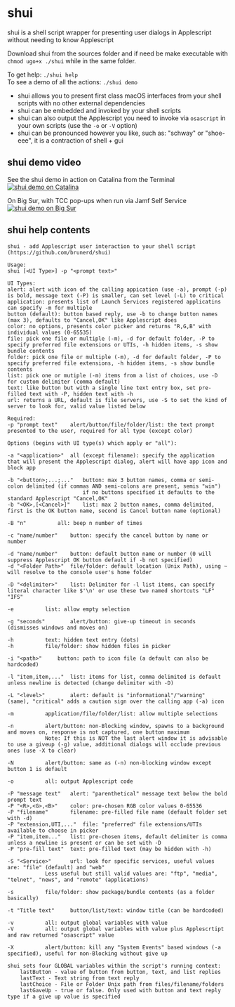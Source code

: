 # shui
shui is a shell script wrapper for presenting user dialogs in Applescript without needing to know Applescript

Download shui from the sources folder and if need be make executable with `chmod ugo+x ./shui` while in the same folder.

To get help: `./shui help`  
To see a demo of all the actions: `./shui demo`

* shui allows you to present first class macOS interfaces from your shell scripts with no other external dependencies
* shui can be embedded and invoked by your shell scripts
* shui can also output the Applescript you need to invoke via `osascript` in your own scripts (use the `-o` or `-V` option)
* shui can be pronounced however you like, such as: "schway" or "shoe-eee", it is a contraction of shell + gui

## shui demo video

See the shui demo in action on Catalina from the Terminal  
[![shui demo on Catalina](https://img.youtube.com/vi/Yms5oOvVfz0/0.jpg)](https://www.youtube.com/watch?v=Yms5oOvVfz0)

On Big Sur, with TCC pop-ups when run via Jamf Self Service  
[![shui demo on Big Sur](https://img.youtube.com/vi/ZmA3iTZ8csE/0.jpg)](https://www.youtube.com/watch?v=ZmA3iTZ8csE)

## shui help contents
```
shui - add Applescript user interaction to your shell script (https://github.com/brunerd/shui)

Usage:
shui [<UI Type>] -p "<prompt text>" 

UI Types:
alert: alert with icon of the calling appication (use -a), prompt (-p) is bold, message text (-P) is smaller, can set level (-L) to critical
application: presents list of Launch Services registered applicatins can specify -m for multiple
button (default): button based reply, use -b to change button names (max 3), defaults to "Cancel,OK" like Applescript does
color: no options, presents color picker and returns "R,G,B" with individual values (0-65535)
file: pick one file or multiple (-m), -d for default folder, -P to specify preferred file extensions or UTIs, -h hidden items, -s show bundle contents
folder: pick one file or multiple (-m), -d for default folder, -P to specify preferred file extensions, -h hidden items, -s show bundle contents
list: pick one or mutiple (-m) items from a list of choices, use -D for custom delimiter (comma default)
text: like button but with a single line text entry box, set pre-filled text with -P, hidden text with -h
url: returns a URL, default is file servers, use -S to set the kind of server to look for, valid value listed below

Required:
-p "prompt text"	alert/button/file/folder/list: the text prompt presented to the user, required for all type (except color)

Options (begins with UI type(s) which apply or "all"):

-a "<application>"	all (except filename): specify the application that will present the Applescript dialog, alert will have app icon and block app

-b "<button>;...;..."	button: max 3 button names, comma or semi-colon delimited (if commas AND semi-colons are present, semis "win") 
						if no buttons specified it defaults to the standard Applescript "Cancel,OK"
-b "<OK>,[<Cancel>]"	list: max 2 button names, comma delimited, first is the OK button name, second is Cancel button name (optional)

-B "n"			all: beep n number of times

-c "name/number"	button: specify the cancel button by name or number

-d "name/number"	button: default button name or number (0 will suppress Applescript OK button default if -b not specified)
-d "<Folder Path>"	file/folder: default location (Unix Path), using ~ will resolve to the console user's home folder

-D "<delimiter>"	list: Delimiter for -l list items, can specify literal character like $'\n' or use these two named shortcuts "LF" "IFS"

-e 			list: allow empty selection

-g "seconds"		alert/button: give-up timeout in seconds (dismisses windows and moves on)

-h			text: hidden text entry (dots)
-h			file/folder: show hidden files in picker

-i "<path>"		button: path to icon file (a default can also be hardcoded)

-l "item,item,..."	list: items for list, comma delimited is default unless newline is detected (change delimiter with -D)

-L "<level>"		alert: default is ‌"informational"/"‌warning" (same), "critical" adds a caution sign over the calling app (-a) icon

-m			application/file/folder/list: allow multiple selections

-n			alert/button: non-Blocking window, spawns to a background and moves on, response is not captured, one button maximum
 			Note: If this is NOT the last alert window it is advisable to use a giveup (-g) value, additional dialogs will occlude previous ones (use -X to clear)

-N			alert/button: same as (-n) non-blocking window except button 1 is default

-o			all: output Applescript code

-P "message text"	alert: "parenthetical" message text below the bold prompt text
-P "<R>,<G>,<B>"	color: pre-chosen RGB color values 0-65536
-P "filename"		filename: pre-filled file name (default folder set with -d)
-P "extension,UTI,..."	file: "preferred" file extensions/UTIs available to choose in picker
-P "item,item..."	list: pre-chosen items, default delimiter is comma unless a newline is present or can be set with -D
-P "pre-fill text"	text: pre-filled text (may be hidden with -h)

-S "<Service>"		url: look for specific services, useful values are: "file" (default) and "web" 
			Less useful but still valid values are: "ftp", "media", "telnet", "news", and "remote" (applications)

-s			file/folder: show package/bundle contents (as a folder basically)

-t "Title text"		button/list/text: window title (can be hardcoded)

-v			all: output global variables with value
-V			all: output global variables with value plus Applescrtipt and raw returned "osascript" value

-X			alert/button: kill any "System Events" based windows (-a specified), useful for non-Blocking without give up

shui sets four GLOBAL variables within the script's running context:
	lastButton - value of button from button, text, and list replies
	lastText - Text string from text reply
	lastChoice - File or Folder Unix path from files/filename/folders
	lastGaveUp - true or false. Only used with button and text reply type if a give up value is specified


```
